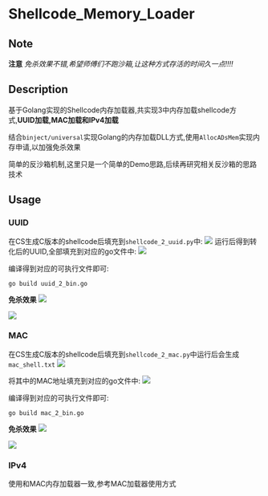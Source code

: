 # Shellcode_Memory_Loader

## Note
**注意**
*免杀效果不错,希望师傅们不跑沙箱,让这种方式存活的时间久一点!!!!*

## Description
基于Golang实现的Shellcode内存加载器,共实现3中内存加载shellcode方式,**UUID加载,MAC加载和IPv4加载**

结合`binject/universal`实现Golang的内存加载DLL方式,使用`AllocADsMem`实现内存申请,以加强免杀效果

简单的反沙箱机制,这里只是一个简单的Demo思路,后续再研究相关反沙箱的思路技术

## Usage
### UUID
在CS生成C版本的shellcode后填充到`shellcode_2_uuid.py`中:
![](https://md.byr.moe/uploads/upload_2b7c111c97ba77d8a854fd9e93c9b49f.png)
运行后得到转化后的UUID,全部填充到对应的go文件中:
![](https://md.byr.moe/uploads/upload_c548c00ef9e7f27e8139f82adc7306ab.png)

编译得到对应的可执行文件即可:
```golo
go build uuid_2_bin.go
```

**免杀效果**
![](https://md.byr.moe/uploads/upload_d575aa4b6bbad069384c4697aaef418a.png)

![](https://md.byr.moe/uploads/upload_f45720766c7c479e69be6b5f27c86367.png)

### MAC
在CS生成C版本的shellcode后填充到`shellcode_2_mac.py`中运行后会生成`mac_shell.txt`
![](https://md.byr.moe/uploads/upload_88e45ae35f6712a706f9e9ddeb3bfaba.png)

将其中的MAC地址填充到对应的go文件中:
![](https://md.byr.moe/uploads/upload_8c1af479b4685f5187cc13dc049db758.png)

编译得到对应的可执行文件即可:
```golo
go build mac_2_bin.go
```

**免杀效果**
![](https://md.byr.moe/uploads/upload_dfeb1e2b0716acb0cecbe57a134e2ea7.png)


![](https://md.byr.moe/uploads/upload_8a7f3abaaf6763ced0d9456bae79a3b4.png)

### IPv4
使用和MAC内存加载器一致,参考MAC加载器使用方式


